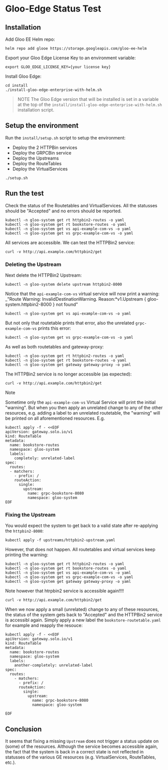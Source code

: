 # Gloo-Edge Status Test

## Installation

Add Gloo EE Helm repo:
```
helm repo add glooe https://storage.googleapis.com/gloo-ee-helm
```

Export your Gloo Edge License Key to an environment variable:
```
export GLOO_EDGE_LICENSE_KEY={your license key}
```

Install Gloo Edge:
```
cd install
./install-gloo-edge-enterprise-with-helm.sh
```

> NOTE
> The Gloo Edge version that will be installed is set in a variable at the top of the `install/install-gloo-edge-enterprise-with-helm.sh` installation script.

## Setup the environment

Run the `install/setup.sh` script to setup the environment:

- Deploy the 2 HTTPBin services
- Deploy the GRPCBin service
- Deploy the Upstreams
- Deploy the RouteTables
- Deploy the VirtualServices

```
./setup.sh
```

## Run the test

Check the status of the Routetables and VirtualServices. All the statusses should be "Accepted" and no errors should be reported.

```
kubectl -n gloo-system get rt httpbin2-routes -o yaml
kubectl -n gloo-system get rt bookstore-routes -o yaml
kubectl -n gloo-system get vs api-example-com-vs -o yaml
kubectl -n gloo-system get vs grpc-example-com-vs -o yaml
```

All services are accessible. We can test the HTTPBin2 service:

```
curl -v http://api.example.com/httpbin2/get
```


### Deleting the Upstream

Next delete the HTTPBin2 Upstream:

```
kubectl -n gloo-system delete upstream httpbin2-8000
```

Notice that the `api-example-com-vs` virtual service will now print a warning: _"Route Warning: InvalidDestinationWarning. Reason:*v1.Upstream { gloo-system.httpbin2-8000 } not found"

```
kubectl -n gloo-system get vs api-example-com-vs -o yaml
```

But not only that routetable prints that error, also the unrelated `grpc-example-com-vs` prints this error:

```
kubectl -n gloo-system get vs grpc-example-com-vs -o yaml
```

As well as both routetables and gateway-proxy:

```
kubectl -n gloo-system get rt httpbin2-routes -o yaml
kubectl -n gloo-system get rt bookstore-routes -o yaml
kubectl -n gloo-system get gateway gateway-proxy -o yaml
```

The HTTPBin2 service is no longer accessible (as expected):

```
curl -v http://api.example.com/httpbin2/get
```

> [!NOTE]
> Sometime only the `api-example-com-vs` Virtual Service will print the initial "warning". But when you then apply an unrelated change to any of the other resources, e.g. adding a label to an unrelated routetable, the "warning" will be printed on all aforementioned resources. E.g.
>
> ```
> kubectl apply -f - <<EOF
> apiVersion: gateway.solo.io/v1
> kind: RouteTable
> metadata:
>   name: bookstore-routes
>   namespace: gloo-system
>   labels:
>     completely: unrelated-label
> spec:
>   routes:
>   - matchers:
>     - prefix: /
>     routeAction:
>       single:
>         upstream:
>           name: grpc-bookstore-8080
>           namespace: gloo-system
> EOF
> ```

### Fixing the Upstream

You would expect the system to get back to a valid state after re-applying the `httpbin2-8000`:

```
kubectl apply -f upstreams/httpbin2-upstream.yaml
```

However, that does not happen. All routetables and virtual services keep printing the warning:

```
kubectl -n gloo-system get rt httpbin2-routes -o yaml
kubectl -n gloo-system get rt bookstore-routes -o yaml
kubectl -n gloo-system get vs api-example-com-vs -o yaml
kubectl -n gloo-system get vs grpc-example-com-vs -o yaml
kubectl -n gloo-system get gateway gateway-proxy -o yaml
```

Note however that htrpbin2 service is accessible again!!!!

```
curl -v http://api.example.com/httpbin2/get
```

When we now apply a small (unrelated) change to any of these resources, the status of the system gets back to "Accepted" and the HTTPBin2 service is accessibl again. Simply apply a new label the `bookstore-routetable.yaml` for example and reapply the resouce:

```
kubectl apply -f - <<EOF
apiVersion: gateway.solo.io/v1
kind: RouteTable
metadata:
  name: bookstore-routes
  namespace: gloo-system
  labels:
    another-completely: unrelated-label
spec:
  routes:
    - matchers:
      - prefix: /
      routeAction:
        single:
          upstream:
            name: grpc-bookstore-8080
            namespace: gloo-system
      
EOF
```

## Conclusion
It seems that fixing a missing `Upstream` does not trigger a status update on (some) of the resources. Although the service becomes accessible again, the fact that the system is back in a correct state is not reflected in statusses of the various GE resources (e.g. VirtualServices, RouteTables, etc.).
